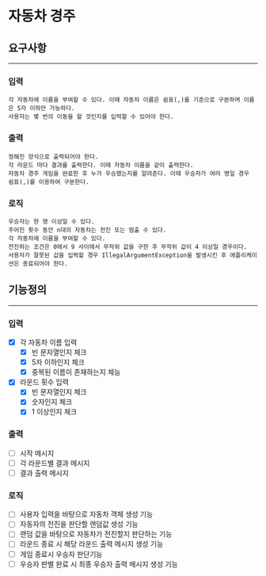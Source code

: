 # 자동차 경주

## 요구사항

---
### 입력
    각 자동차에 이름을 부여할 수 있다. 이때 자동차 이름은 쉼표(,)를 기준으로 구분하며 이름은 5자 이하만 가능하다.
    사용자는 몇 번의 이동을 할 것인지를 입력할 수 있어야 한다.
### 출력
    정해진 양식으로 출력되어야 한다.
    각 라운드 마다 결과를 출력한다. 이때 자동차 이름을 같이 출력한다.
    자동차 경주 게임을 완료한 후 누가 우승했는지를 알려준다. 이때 우승자가 여러 명일 경우 쉼표(,)를 이용하여 구분한다.
### 로직 
    우승자는 한 명 이상일 수 있다.
    주어진 횟수 동안 n대의 자동차는 전진 또는 멈출 수 있다.
    각 자동차에 이름을 부여할 수 있다.
    전진하는 조건은 0에서 9 사이에서 무작위 값을 구한 후 무작위 값이 4 이상일 경우이다.
    사용자가 잘못된 값을 입력할 경우 IllegalArgumentException을 발생시킨 후 애플리케이션은 종료되어야 한다.

## 기능정의

---

### 입력
- [x] 각 자동차 이름 입력
  - [x] 빈 문자열인지 체크
  - [x] 5자 이하인지 체크
  - [x] 중복된 이름이 존재하는지 체능
- [x] 라운드 횟수 입력
  - [x] 빈 문자열인지 체크
  - [x] 숫자인지 체크
  - [x] 1 이상인지 체크
### 출력
- [ ] 시작 메시지
- [ ] 각 라운드별 결과 메시지
- [ ] 결과 출력 메시지
### 로직
- [ ] 사용자 입력을 바탕으로 자동차 객체 생성 기능
- [ ] 자동자의 전진을 판단할 랜덤값 생성 기능
- [ ] 랜덤 값을 바탕으로 자동차가 전진할지 판단하는 기능
- [ ] 라운드 종료 시 해당 라운드 출력 메시지 생성 기능
- [ ] 게임 종료시 우승자 판단기능
- [ ] 우승자 판별 완료 시 최종 우승자 출력 메시지 생성 기능